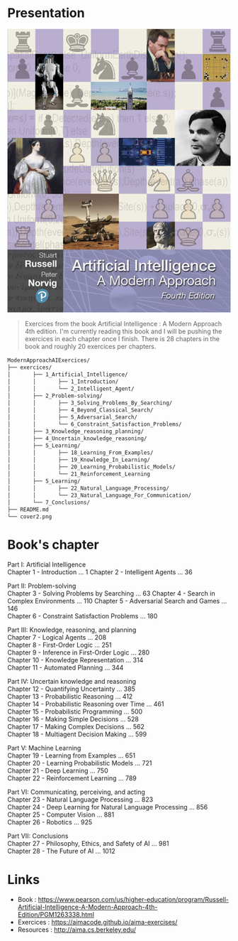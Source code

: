 # Presentation

<p align="center"><img src="cover2.jpg"></p>

>Exercices from the book Artificial Intelligence : A Modern Approach 4th edition. I'm currently reading this book and I will be pushing the exercices in each chapter once I finish. There is 28 chapters in the book and roughly 20 exercices per chapters.

<pre><code>ModernApproachAIExercices/
├── exercices/
│   	├── 1_Artificial_Intelligence/   
│       │       ├── 1_Introduction/ 
│       │       └── 2_Intelligent_Agent/ 
│       ├── 2_Problem-solving/ 	 
│       │       ├── 3_Solving_Problems_By_Searching/ 
│       │       ├── 4_Beyond_Classical_Search/ 
│       │       ├── 5_Adversarial_Search/ 
│       │       └── 6_Constraint_Satisfaction_Problems/ 
│       ├── 3_Knowledge_reasoning_planning/ 	 
│       ├── 4_Uncertain_knowledge_reasoning/ 	 
│       ├── 5_Learning/ 	 
│       │       ├── 18_Learning_From_Examples/ 
│       │       ├── 19_Knowledge_In_Learning/ 
│       │       ├── 20_Learning_Probabilistic_Models/ 
│       │       └── 21_Reinforcement_Learning	 
│       ├── 5_Learning/ 	 
│       │       ├── 22_Natural_Language_Processing/ 
│       │       └── 23_Natural_Language_For_Communication/ 	 
│       └── 7_Conclusions/ 	 	 
├── README.md		          
└── cover2.png
</pre></code>

# Book's chapter

Part I: Artificial Intelligence<br>
Chapter 1 - Introduction ... 1
Chapter 2 - Intelligent Agents ... 36

Part II: Problem-solving<br>
Chapter 3 - Solving Problems by Searching ... 63
Chapter 4 - Search in Complex Environments ... 110
Chapter 5 - Adversarial Search and Games ... 146<br>
Chapter 6 - Constraint Satisfaction Problems ... 180<br>

Part III: Knowledge, reasoning, and planning<br>
Chapter 7 - Logical Agents ... 208<br>
Chapter 8 - First-Order Logic ... 251<br>
Chapter 9 - Inference in First-Order Logic ... 280<br>
Chapter 10 - Knowledge Representation ... 314<br>
Chapter 11 - Automated Planning ... 344<br>

Part IV: Uncertain knowledge and reasoning<br>
Chapter 12 - Quantifying Uncertainty ... 385<br>
Chapter 13 - Probabilistic Reasoning ... 412<br>
Chapter 14 - Probabilistic Reasoning over Time ... 461<br>
Chapter 15 - Probabilistic Programming ... 500<br>
Chapter 16 - Making Simple Decisions ... 528<br>
Chapter 17 - Making Complex Decisions ... 562<br>
Chapter 18 - Multiagent Decision Making ... 599<br>

Part V: Machine Learning<br>
Chapter 19 - Learning from Examples ... 651<br>
Chapter 20 - Learning Probabilistic Models ... 721<br>
Chapter 21 - Deep Learning ... 750<br>
Chapter 22 - Reinforcement Learning ... 789<br>

Part VI: Communicating, perceiving, and acting<br>
Chapter 23 - Natural Language Processing ... 823<br>
Chapter 24 - Deep Learning for Natural Language Processing ... 856<br>
Chapter 25 - Computer Vision ... 881<br>
Chapter 26 - Robotics ... 925<br>

Part VII: Conclusions<br>
Chapter 27 - Philosophy, Ethics, and Safety of AI ... 981<br>
Chapter 28 - The Future of AI ... 1012<br>

# Links

- Book : https://www.pearson.com/us/higher-education/program/Russell-Artificial-Intelligence-A-Modern-Approach-4th-Edition/PGM1263338.html
- Exercices : https://aimacode.github.io/aima-exercises/
- Resources : http://aima.cs.berkeley.edu/
